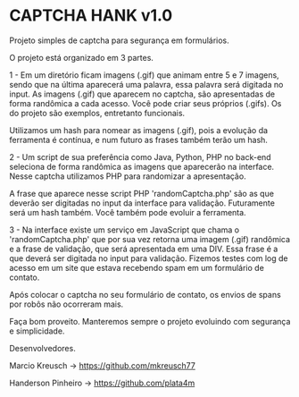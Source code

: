 # CAPTCHA HANK v1.0

Projeto simples de captcha para segurança em formulários.

O projeto está organizado em 3 partes.

1 - Em um diretório ficam imagens (.gif) que animam entre 5 e 7 imagens, sendo que na última aparecerá uma palavra, essa palavra será digitada no input. As imagens (.gif) que aparecem no captcha, são apresentadas de forma randômica a cada acesso. Você pode criar seus próprios (.gifs). Os do projeto são exemplos, entretanto funcionais.

Utilizamos um hash para nomear as imagens (.gif), pois a evolução da ferramenta é contínua, e num futuro as frases também terão um hash.

2 - Um script de sua preferência como Java, Python, PHP no back-end seleciona de forma randômica as imagens que aparecerão na interface. Nesse captcha utilizamos PHP para randomizar a apresentação.

A frase que aparece nesse script PHP 'randomCaptcha.php' são as que deverão ser digitadas no input da interface para validação. Futuramente será um hash também. Você também pode evoluir a ferramenta.

3 - Na interface existe um serviço em JavaScript que chama o 'randomCaptcha.php' que por sua vez retorna uma imagem (.gif) randômica e a frase de validação, que será apresentada em uma DIV. Essa frase é a que deverá ser digitada no input para validação.
Fizemos testes com log de acesso em um site que estava recebendo spam em um formulário de contato.

Após colocar o captcha no seu formulário de contato, os envios de spans por robôs não ocorreram mais.

Faça bom proveito. Manteremos sempre o projeto evoluindo com segurança e simplicidade.


Desenvolvedores.

Marcio Kreusch -> https://github.com/mkreusch77

Handerson Pinheiro -> https://github.com/plata4m
